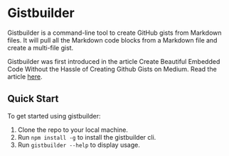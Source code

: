 # Gistbuilder

Gistbuilder is a command-line tool to create GitHub gists from Markdown files. It will pull all the Markdown code blocks from a Markdown file and create a multi-file gist.

Gistbuilder was first introduced in the article Create Beautiful Embedded Code Without the Hassle of Creating Github Gists on Medium. Read the article [here](https://levelup.gitconnected.com/create-beautiful-embedded-code-without-the-hassle-of-creating-github-gists-fe6ce2fa0109).

## Quick Start

To get started using gistbuilder:
1. Clone the repo to your local machine.
2. Run `npm install -g` to install the gistbuilder cli.
3. Run `gistbuilder --help` to display usage.
